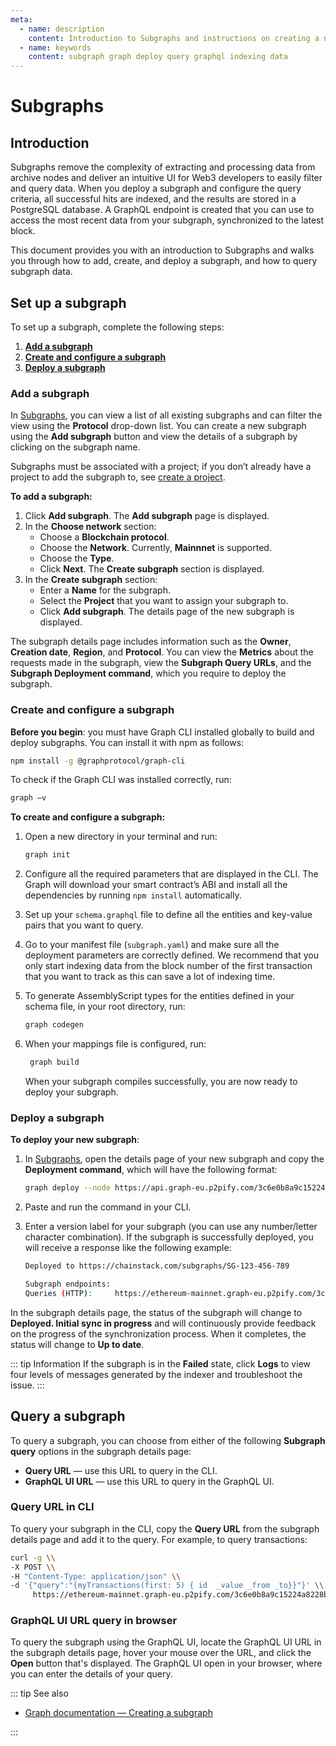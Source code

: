 ```yaml
---
meta:
  - name: description
    content: Introduction to Subgraphs and instructions on creating a new subgraph and querying.
  - name: keywords
    content: subgraph graph deploy query graphql indexing data
---
```


# Subgraphs

## Introduction

Subgraphs remove the complexity of extracting and processing data from archive nodes and deliver an intuitive UI for Web3 developers to easily filter and query data. When you deploy a subgraph and configure the query criteria, all successful hits are indexed, and the results are stored in a PostgreSQL database. A GraphQL endpoint is created that you can use to access the most recent data from your subgraph, synchronized to the latest block.

This document provides you with an introduction to Subgraphs and walks you through how to add, create, and deploy a subgraph, and how to query subgraph data.

## Set up a subgraph

To set up a subgraph, complete the following steps:

1. [**Add a subgraph**](./subgraphs.md#add-a-subgraph)
1. [**Create and configure a subgraph**](./subgraphs.md#create-and-configure-a-subgraph)
1. [**Deploy a subgraph**](./subgraphs.md#deploy-a-subgraph)

### Add a subgraph

In <a href="https://console.chainstack.com/subgraphs" target="_blank">Subgraphs</a>, you can view a list of all existing subgraphs and can filter the view using the **Protocol** drop-down list. You can create a new subgraph using the **Add subgraph** button and view the details of a subgraph by clicking on the subgraph name.

Subgraphs must be associated with a project; if you don’t already have a project to add the subgraph to, see [create a project](/platform/create-a-project).

**To add a subgraph:**

1. Click **Add subgraph**. The **Add subgraph** page is displayed.
1. In the **Choose network** section:
   * Choose a **Blockchain protocol**.
   * Choose the **Network**. Currently, **Mainnnet** is supported.
   * Choose the **Type**.
   * Click **Next**. The **Create subgraph** section is displayed.
1. In the **Create subgraph** section:
     * Enter a **Name** for the subgraph.
     * Select the **Project** that you want to assign your subgraph to. 
     * Click **Add subgraph**. The details page of the new subgraph is displayed.
  
The subgraph details page includes information such as the **Owner**, **Creation date**, **Region**, and **Protocol**. You can view the **Metrics** about the requests made in the subgraph, view the **Subgraph Query URLs**, and the **Subgraph Deployment command**, which you require to deploy the subgraph.

### Create and configure a subgraph

**Before you begin**: you must have Graph CLI installed globally to build and deploy subgraphs. You can install it with npm as follows:

``` sh
npm install -g @graphprotocol/graph-cli
```

To check if the Graph CLI was installed correctly, run:

``` sh
graph –v
```

**To create and configure a subgraph:**

1. Open a new directory in your terminal and run:

    ``` sh
    graph init
    ```

1. Configure all the required parameters that are displayed in the CLI. The Graph will download your smart contract’s ABI and install all the dependencies by running `npm install` automatically.
1. Set up your `schema.graphql` file to define all the entities and key-value pairs that you want to query.
1. Go to your manifest file (`subgraph.yaml`) and make sure all the deployment parameters are correctly defined. We recommend that you only start indexing data from the block number of the first transaction that you want to track as this can save a lot of indexing time.
1. To generate AssemblyScript types for the entities defined in your schema file, in your root directory, run:

    ``` sh
    graph codegen
    ```

1. When your mappings file is configured, run:

   ``` sh
    graph build
    ```

    When your subgraph compiles successfully, you are now ready to deploy your subgraph.

### Deploy a subgraph

**To deploy your new subgraph**:

1. In <a href="https://console.chainstack.com/subgraphs" target="_blank">Subgraphs</a>, open the details page of your new subgraph and copy the **Deployment command**, which will have the following format:

    ``` sh
    graph deploy --node https://api.graph-eu.p2pify.com/3c6e0b8a9c15224a8228b9a98ca1531d/deploy --ipfs https://api.graph-eu.p2pify.com/3c6e0b8a9c15224a8228b9a98ca1531d/ipfs my_subgraph_v1_0
    ```

1. Paste and run the command in your CLI.
1. Enter a version label for your subgraph (you can use any number/letter character combination). If the subgraph is successfully deployed, you will receive a response like the following example:

    ``` sh
    Deployed to https://chainstack.com/subgraphs/SG-123-456-789

    Subgraph endpoints:
    Queries (HTTP):     https://ethereum-mainnet.graph-eu.p2pify.com/3c6e0b8a9c15224a8228b9a98ca1531d/my_subgraph_v1_0
    ```

In the subgraph details page, the status of the subgraph will change to **Deployed. Initial sync in progress** and will continuously provide feedback on the progress of the synchronization process. When it completes, the status will change to **Up to date**.

::: tip Information
If the subgraph is in the **Failed** state, click **Logs** to view four levels of messages generated by the indexer and troubleshoot the issue.
:::

## Query a subgraph

To query a subgraph, you can choose from either of the following **Subgraph query** options in the subgraph details page:

* **Query URL** — use this URL to query in the CLI.
* **GraphQL UI URL** — use this URL to query in the GraphQL UI.

### Query URL in CLI

To query your subgraph in the CLI, copy the **Query URL** from the subgraph details page and add it to the query. For example, to query transactions:

``` sh
curl -g \\
-X POST \\
-H "Content-Type: application/json" \\
-d '{"query":"{myTransactions(first: 5) { id  _value _from _to}}"}' \\
     https://ethereum-mainnet.graph-eu.p2pify.com/3c6e0b8a9c15224a8228b9a98ca1531d/my_subgraph_v1_0
```

### GraphQL UI URL query in browser

To query the subgraph using the GraphQL UI, locate the GraphQL UI URL in the subgraph details page, hover your mouse over the URL, and click the **Open** button that's displayed. The GraphQL UI open in your browser, where you can enter the details of your query.

::: tip See also

* [Graph documentation — Creating a subgraph](https://thegraph.com/docs/en/developing/creating-a-subgraph/)

:::
